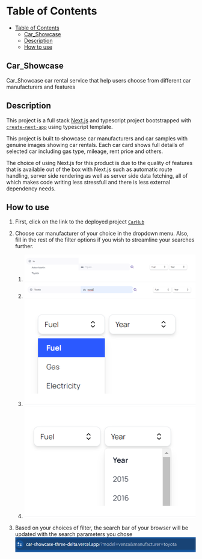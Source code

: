 # Table of Contents
- [Table of Contents](#table-of-contents)
  - [Car\_Showcase](#car_showcase)
  - [Description](#description)
  - [How to use](#how-to-use)

## Car_Showcase
Car_Showcase car rental service that help users choose from different car manufacturers and features 


## Description
This project is a full stack [Next.js](https://nextjs.org/) and typescript project bootstrapped with [`create-next-app`](https://github.com/vercel/next.js/tree/canary/packages/create-next-app) using typescript template. 

This project is built to showcase car manufacturers and car samples with genuine images showing car rentals. Each car card shows full details of selected car including gas type, mileage, rent price and others.

The choice of using Next.js for this product is due to the quality of features that is available out of the box with Next.js such as automatic route handling,  server side rendering as well as server side data fetching, all of which makes code writing less stressfull and there is less external dependency needs.



## How to use

1. First, click on the link to the deployed project [`CarHub`](https://car-showcase-three-delta.vercel.app/)
2. Choose car manufacturer of your choice in the dropdown menu. Also, fill in the rest of the filter options if you wish to streamline your searches further.

    1. <img src="screenshots\Screenshot 2023-08-02 101507.png" />
    2. <img src="screenshots\Screenshot 2023-08-02 101555.png" />
    3. <img src="screenshots\Screenshot 2023-08-02 101623.png" />
    4. <img src="screenshots\Screenshot 2023-08-02 101647.png" />
 3. Based on your choices of filter, the search bar of your browser will be updated with the search parameters you chose
      <img src="screenshots\Screenshot 2023-08-02 102228.png" />
